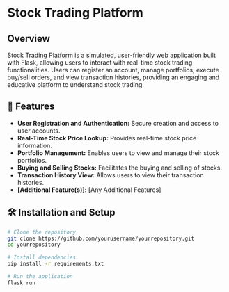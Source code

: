# Stock Trading Platform

## Overview

Stock Trading Platform is a simulated, user-friendly web application built with Flask, allowing users to interact with real-time stock trading functionalities. Users can register an account, manage portfolios, execute buy/sell orders, and view transaction histories, providing an engaging and educative platform to understand stock trading.

## 🌟 Features

- **User Registration and Authentication:** Secure creation and access to user accounts.
- **Real-Time Stock Price Lookup:** Provides real-time stock price information.
- **Portfolio Management:** Enables users to view and manage their stock portfolios.
- **Buying and Selling Stocks:** Facilitates the buying and selling of stocks.
- **Transaction History View:** Allows users to view their transaction histories.
- **[Additional Feature(s)]:** [Any Additional Features]

## 🛠️ Installation and Setup

```sh
# Clone the repository
git clone https://github.com/yourusername/yourrepository.git
cd yourrepository

# Install dependencies
pip install -r requirements.txt

# Run the application
flask run
